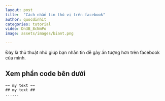 ```yaml
---
layout: post
title:  "Cách nhắn tin thú vị trên facebook"
author: quocdinhit
categories: tutorial
video: Dn3B_8cNmPo
image: assets/images/biant.png

---
```

Đây là thủ thuật nhỏ giúp bạn nhắn tin dễ gây ấn tượng hơn trên facebook của mình. 

## Xem phần code bên dưới

```
~~ my text ~~
## my text ##
......
```
